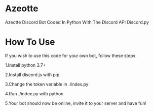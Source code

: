 # Azeotte
Azeotte Discord Bot Coded In Python With The Discord API Discord.py

# How To Use
If you wish to use this code for your own bot, follow these steps:

1.Install python 3.7+

2.Install discord.js with pip.

3.Change the token variable in ./index.py

4.Run ./index.py with python.

5.Your bot should now be online, invite it to your server and have fun!



